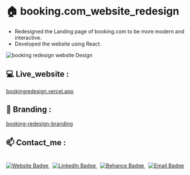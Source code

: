# 🏠 booking.com_website_redesign



- Redesigned the Landing page of booking.com to be more
modern and interactive.
- Developed the website using React.

<img src="https://cdn.dribbble.com/users/7295990/screenshots/20320709/media/8020db1fae818d2a7afb418c6e7e289b.png?compress=1&resize=768x576&vertical=top" alt="booking redesign website Design" />


## 💻 Live_website :
<a href="https://bookingredesign.vercel.app/">bookingredesign.vercel.app</a>
## 🎨 Branding :
<a href="https://www.behance.net/gallery/160461099/booking-website-redesign-UIUX">booking-redesign-branding</a>

## 📫 Contact_me :
<br>

<div id="badges" align="left">
  <a href="https://aliaanabil.vercel.app/">
    <img src="https://img.shields.io/badge/my website-blue?style=for-the-badge&logo=my website&logoColor=white&color=1347B4" alt="Website Badge" />
  </a>&nbsp;
  <a href="https://www.linkedin.com/in/aliaa-nabil/">
    <img src="https://img.shields.io/badge/LinkedIn-blue?style=for-the-badge&logo=linkedin&logoColor=white" alt="LinkedIn Badge"/>
  </a>&nbsp;

  <a href="https://www.behance.net/aliaanabil">
    <img src="https://img.shields.io/badge/Behance-0054F7?style=for-the-badge&logo=behance&logoColor=white" alt="Behance Badge" />
  </a>&nbsp;
  <a href="mailto:aliaa.nabil.design@gmail.com">
    <img src="https://img.shields.io/badge/Gmail-blue?style=for-the-badge&logo=gmail&logoColor=white&color=bb001b" alt="Email Badge" />
  </a>
</div>
